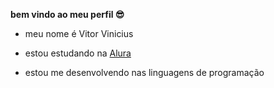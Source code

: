 **bem vindo ao meu perfil 😎**

- meu nome é Vitor Vinicius

- estou estudando na [Alura](https://www.alura.com.br)
- estou me desenvolvendo nas linguagens de programação
  
